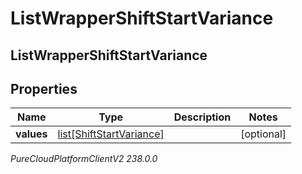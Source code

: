 # ListWrapperShiftStartVariance

## ListWrapperShiftStartVariance

## Properties

|Name | Type | Description | Notes|
|------------ | ------------- | ------------- | -------------|
| **values** | [list[ShiftStartVariance]](ShiftStartVariance) |  | [optional] |



_PureCloudPlatformClientV2 238.0.0_
